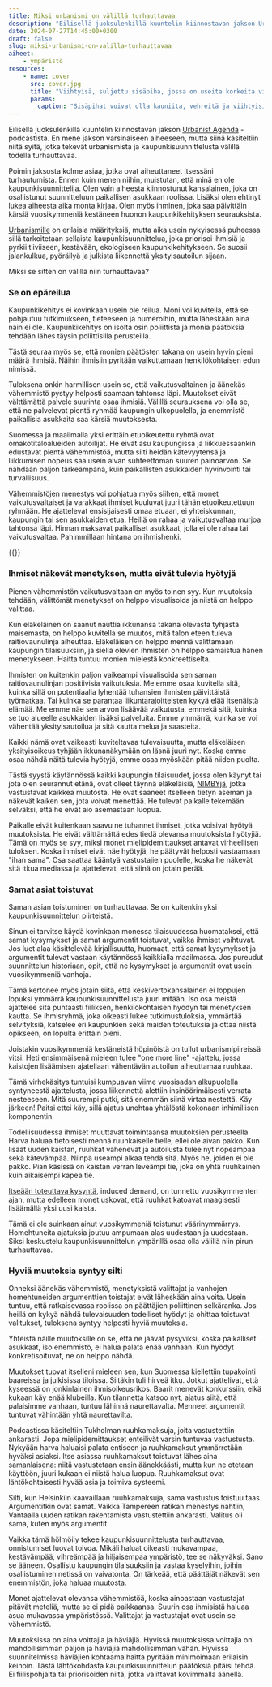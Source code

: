 ```yaml
---
title: Miksi urbanismi on välillä turhauttavaa
description: "Eilisellä juoksulenkillä kuuntelin kiinnostavan jakson Urbanist Agenda -podcastista. En mene jakson varsinaiseen aiheeseen, mutta siinä käsiteltiin niitä syitä, jotka tekevät urbanismista ja kaupunkisuunnittelusta välillä todella turhauttavaa."
date: 2024-07-27T14:45:00+0300
draft: false
slug: miksi-urbanismi-on-valilla-turhauttavaa
aiheet:
    - ympäristö
resources:
    - name: cover
      src: cover.jpg
      title: "Viihtyisä, suljettu sisäpiha, jossa on useita korkeita viherpuita. Puiden alla on nurmialueita ja puiden välistä pilkistää myös lasten leikkipaikka."
      params:
        caption: "Sisäpihat voivat olla kauniita, vehreitä ja viihtyisiä. Ikävä kyllä ne päätyvät usein olemaan harmaita parkkipaikkoja."
---
```

Eilisellä juoksulenkillä kuuntelin kiinnostavan jakson [Urbanist Agenda](https://open.spotify.com/episode/25CtieOU2JzdDmvhTitZhx?si=4b0e4f6e0b3b4040) -podcastista. En mene jakson varsinaiseen aiheeseen, mutta siinä käsiteltiin niitä syitä, jotka tekevät urbanismista ja kaupunkisuunnittelusta välillä todella turhauttavaa.

<!--more-->

Poimin jaksosta kolme asiaa, jotka ovat aiheuttaneet itsessäni turhautumista. Ennen kuin menen niihin, muistutan, että minä en ole kaupunkisuunnittelija. Olen vain aiheesta kiinnostunut kansalainen, joka on osallistunut suunnitteluun paikallisen asukkaan roolissa. Lisäksi olen ehtinyt lukea aiheesta aika monta kirjaa. Olen myös ihminen, joka saa päivittäin kärsiä vuosikymmeniä kestäneen huonon kaupunkikehityksen seurauksista.

[Urbanismille](https://fi.wikipedia.org/wiki/Uusi_urbanismi) on erilaisia määrityksiä, mutta aika usein nykyisessä puheessa sillä tarkoitetaan sellaista kaupunkisuunnittelua, joka priorisoi ihmisiä ja pyrkii tiiviiseen, kestävään, ekologiseen kaupunkikehitykseen. Se suosii jalankulkua, pyöräilyä ja julkista liikennettä yksityisautoilun sijaan.

Miksi se sitten on välillä niin turhauttavaa?

### Se on epäreilua

Kaupunkikehitys ei kovinkaan usein ole reilua. Moni voi kuvitella, että se pohjautuu tutkimukseen, tieteeseen ja numeroihin, mutta läheskään aina näin ei ole. Kaupunkikehitys on isolta osin poliittista ja monia päätöksiä tehdään lähes täysin poliittisilla perusteilla. 

Tästä seuraa myös se, että monien päätösten takana on usein hyvin pieni määrä ihmisiä. Näihin ihmisiin pyritään vaikuttamaan henkilökohtaisen edun nimissä.

Tuloksena onkin harmillisen usein se, että vaikutusvaltainen ja äänekäs vähemmistö pystyy helposti saamaan tahtonsa läpi. Muutokset eivät välttämättä palvele suurinta osaa ihmisiä. Välillä seurauksena voi olla se, että ne palvelevat pientä ryhmää kaupungin ulkopuolella, ja enemmistö paikallisia asukkaita saa kärsiä muutoksesta.

Suomessa ja maailmalla yksi erittäin etuoikeutettu ryhmä ovat omakotitaloalueiden autoilijat. He eivät asu kaupungissa ja liikkuessaankin edustavat pientä vähemmistöä, mutta silti heidän kätevyytensä ja liikkumisen nopeus saa usein aivan suhteettoman suuren painoarvon. Se nähdään paljon tärkeämpänä, kuin paikallisten asukkaiden hyvinvointi tai turvallisuus.

Vähemmistöjen menestys voi pohjatua myös siihen, että monet vaikutusvaltaiset ja varakkaat ihmiset kuuluvat juuri tähän etuoikeutettuun ryhmään. He ajattelevat ensisijaisesti omaa etuaan, ei yhteiskunnan, kaupungin tai sen asukkaiden etua. Heillä on rahaa ja vaikutusvaltaa murjoa tahtonsa läpi. Hinnan maksavat paikalliset asukkaat, jolla ei ole rahaa tai vaikutusvaltaa. Pahimmillaan hintana on ihmishenki.

{{<cover>}}

### Ihmiset näkevät menetyksen, mutta eivät tulevia hyötyjä

Pienen vähemmistön vaikutusvaltaan on myös toinen syy. Kun muutoksia tehdään, välittömät menetykset on helppo visualisoida ja niistä on helppo valittaa.

Kun eläkeläinen on saanut nauttia ikkunansa takana olevasta tyhjästä maisemasta, on helppo kuvitella se muutos, mitä talon eteen tuleva raitiovaunulinja aiheuttaa. Eläkeläisen on helppo mennä valittamaan kaupungin tilaisuuksiin, ja siellä olevien ihmisten on helppo samaistua hänen menetykseen. Haitta tuntuu monien mielestä konkreettiselta.

Ihmisten on kuitenkin paljon vaikeampi visualisoida sen saman raitiovaunulinjan positiivisia vaikutuksia. Me emme osaa kuvitella sitä, kuinka sillä on potentiaalia lyhentää tuhansien ihmisten päivittäistä työmatkaa. Tai kuinka se parantaa liikuntarajoitteisten kykyä elää itsenäistä elämää. Me emme näe sen arvon lisäävää vaikutusta, emmekä sitä, kuinka se tuo alueelle asukkaiden lisäksi palveluita. Emme ymmärrä, kuinka se voi vähentää yksityisautoilua ja sitä kautta melua ja saasteita.

Kaikki nämä ovat vaikeasti kuviteltavaa tulevaisuutta, mutta eläkeläisen yksityisoikeus tyhjään ikkunanäkymään on läsnä juuri nyt. Koska emme osaa nähdä näitä tulevia hyötyjä, emme osaa myöskään pitää niiden puolta.

Tästä syystä käytännössä kaikki kaupungin tilaisuudet, jossa olen käynyt tai jota olen seurannut etänä, ovat olleet täynnä eläkeläisiä, [NIMBYjä](https://fi.wikipedia.org/wiki/Nimby), jotka vastustavat kaikkea muutosta. He ovat saaneet itselleen tietyn aseman ja näkevät kaiken sen, jota voivat menettää. He tulevat paikalle tekemään selväksi, että he eivät aio asemastaan luopua.

Paikalle eivät kuitenkaan saavu ne tuhannet ihmiset, jotka voisivat hyötyä muutoksista. He eivät välttämättä edes tiedä olevansa muutoksista hyötyjiä. Tämä on myös se syy, miksi monet mielipidemittaukset antavat virheellisen tuloksen. Koska ihmiset eivät näe hyötyjä, he päätyvät helposti vastaamaan "ihan sama". Osa saattaa kääntyä vastustajien puolelle, koska he näkevät sitä itkua mediassa ja ajattelevat, että siinä on jotain perää.

### Samat asiat toistuvat

Saman asian toistuminen on turhauttavaa. Se on kuitenkin yksi kaupunkisuunnittelun piirteistä.

Sinun ei tarvitse käydä kovinkaan monessa tilaisuudessa huomataksei, että samat kysymykset ja samat argumentit toistuvat, vaikka ihmiset vaihtuvat. Jos luet alaa käsittelevää kirjallisuutta, huomaat, että samat kysymykset ja argumentit tulevat vastaan käytännössä kaikkialla maailmassa. Jos pureudut suunnittelun historiaan, opit, että ne kysymykset ja argumentit ovat usein vuosikymmeniä vanhoja.

Tämä kertonee myös jotain siitä, että keskivertokansalainen ei loppujen lopuksi ymmärrä kaupunkisuunnittelusta juuri mitään. Iso osa meistä ajattelee sitä puhtaasti fiiliksen, henkilökohtaisen hyödyn tai menetyksen kautta. Se ihmisryhmä, joka oikeasti lukee tutkimustuloksia, ymmärtää selvityksiä, katselee eri kaupunkien sekä maiden toteutuksia ja ottaa niistä opikseen, on lopulta erittäin pieni.

Joistakin vuosikymmeniä kestäneistä höpinöistä on tullut urbanismipiireissä vitsi. Heti ensimmäisenä mieleen tulee "one more line" -ajattelu, jossa kaistojen lisäämisen ajatellaan vähentävän autoilun aiheuttamaa ruuhkaa.

Tämä virhekäsitys tuntuisi kumpuavan viime vuosisadan alkupuolella syntyneestä ajattelusta, jossa liikennettä alettiin insinöörimäisesti verrata nesteeseen. Mitä suurempi putki, sitä enemmän siinä virtaa nestettä. Käy järkeen! Paitsi ettei käy, sillä ajatus unohtaa yhtälöstä kokonaan inhimillisen komponentin.

Todellisuudessa ihmiset muuttavat toimintaansa muutoksien perusteella. Harva haluaa tietoisesti mennä ruuhkaiselle tielle, ellei ole aivan pakko. Kun lisäät uuden kaistan, ruuhkat vähenevät ja autoilusta tulee nyt nopeampaa sekä kätevämpää. Niinpä useampi alkaa tehdä sitä. Myös he, joiden ei ole pakko. Pian käsissä on kaistan verran leveämpi tie, joka on yhtä ruuhkainen kuin aikaisempi kapea tie.

[Itseään toteuttava kysyntä](https://fi.wikipedia.org/wiki/Itse%C3%A4%C3%A4n_toteuttava_kysynt%C3%A4), induced demand, on tunnettu vuosikymmenten ajan, mutta edelleen monet uskovat, että ruuhkat katoavat maagisesti lisäämällä yksi uusi kaista.

Tämä ei ole suinkaan ainut vuosikymmeniä toistunut väärinymmärrys. Homehtuneita ajatuksia joutuu ampumaan alas uudestaan ja uudestaan. Siksi keskustelu kaupunkisuunnittelun ympärillä osaa olla välillä niin pirun turhauttavaa.

### Hyviä muutoksia syntyy silti

Onneksi äänekäs vähemmistö, menetyksistä valittajat ja vanhojen homehtuneiden argumenttien toistajat eivät läheskään aina voita. Usein tuntuu, että ratkaisevassa roolissa on päättäjien poliittinen selkäranka. Jos heillä on kykyä nähdä tulevaisuuden todelliset hyödyt ja ohittaa toistuvat valitukset, tuloksena syntyy helposti hyviä muutoksia.

Yhteistä näille muutoksille on se, että ne jäävät pysyviksi, koska paikalliset asukkaat, iso enemmistö, ei halua palata enää vanhaan. Kun hyödyt konkretisoituvat, ne on helppo nähdä.

Muutokset tuovat itselleni mieleen sen, kun Suomessa kiellettiin tupakointi baareissa ja julkisissa tiloissa. Siitäkin tuli hirveä itku. Jotkut ajattelivat, että kyseessä on jonkinlainen ihmisoikeusrikos. Baarit menevät konkurssiin, eikä kukaan käy enää klubeilla. Kun tilannetta katsoo nyt, ajatus siitä, että palaisimme vanhaan, tuntuu lähinnä naurettavalta. Menneet argumentit tuntuvat vähintään yhtä naurettavilta.

Podcastissa käsiteltiin Tukholman ruuhkamaksuja, joita vastustettiin ankarasti. Jopa mielipidemittaukset enteilivät varsin tuntuvaa vastustusta. Nykyään harva haluaisi palata entiseen ja ruuhkamaksut ymmärretään hyväksi asiaksi. Itse asiassa ruuhkamaksut toistuvat lähes aina samanlaisena: niitä vastustetaan ensin äänekkäästi, mutta kun ne otetaan käyttöön, juuri kukaan ei niistä halua luopua. Ruuhkamaksut ovat lähtökohtaisesti hyvää asia ja toimiva systeemi.

Silti, kun Helsinkiin kaavaillaan ruuhkamaksuja, sama vastustus toistuu taas. Argumentitkin ovat samat. Vaikka Tampereen ratikan menestys nähtiin, Vantaalla uuden ratikan rakentamista vastustettiin ankarasti. Valitus oli sama, kuten myös argumentit.

Vaikka tämä hölmöily tekee kaupunkisuunnittelusta turhauttavaa, onnistumiset luovat toivoa. Mikäli haluat oikeasti mukavampaa, kestävämpää, vihreämpää ja hiljaisempaa ympäristö, tee se näkyväksi. Sano se ääneen. Osallistu kaupungin tilaisuuksiin ja vastaa kyselyihin, joihin osallistuminen netissä on vaivatonta. On tärkeää, että päättäjät näkevät sen enemmistön, joka haluaa muutosta.

Monet ajattelevat olevansa vähemmistöä, koska ainoastaan vastustajat pitävät meteliä, mutta se ei pidä paikkaansa. Suurin osa ihmisistä haluaa asua mukavassa ympäristössä. Valittajat ja vastustajat ovat usein se vähemmistö.

Muutoksissa on aina voittajia ja häviäjiä. Hyvissä muutoksissa voittajia on mahdollisimman paljon ja häviäjiä mahdollisimman vähän. Hyvissä suunnitelmissa häviäjien kohtaama haitta pyritään minimoimaan erilaisin keinoin. Tästä lähtökohdasta kaupunkisuunnittelun päätöksiä pitäisi tehdä. Ei fiilispohjalta tai priorisoiden niitä, jotka valittavat kovimmalla äänellä.